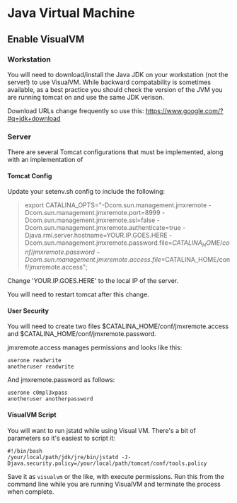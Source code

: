 # Java Virtual Machine

## Enable VisualVM

### Workstation
You will need to download/install the Java JDK on your workstation (not the server!) to use VisualVM. While backward compatability is sometimes available, as a best practice you should check the version of the JVM you are running tomcat on and use the same JDK verison.

Download URLs change frequently so use this: https://www.google.com/?#q=jdk+download

### Server
There are several Tomcat configurations that must be implemented, along with an implementation of 
#### Tomcat Config
Update your setenv.sh config to include the following:

>export CATALINA_OPTS="-Dcom.sun.management.jmxremote -Dcom.sun.management.jmxremote.port=8999 -Dcom.sun.management.jmxremote.ssl=false -Dcom.sun.management.jmxremote.authenticate=true -Djava.rmi.server.hostname=YOUR.IP.GOES.HERE -Dcom.sun.management.jmxremote.password.file=$CATALINA_HOME/conf/jmxremote.password -Dcom.sun.management.jmxremote.access.file=$CATALINA_HOME/conf/jmxremote.access";

Change 'YOUR.IP.GOES.HERE' to the local IP of the server.

You will need to restart tomcat after this change.
#### User Security
You will need to create two files $CATALINA_HOME/conf/jmxremote.access and $CATALINA_HOME/conf/jmxremote.password. 

jmxremote.access manages permissions and looks like this:
```
userone readwrite
anotheruser readwrite
```
And jmxremote.password as follows:
```
userone c0mpl3xpass
anotheruser anotherpassword
```

#### VisualVM Script
You will want to run jstatd while using Visual VM. There's a bit of parameters so it's easiest to script it:
```
#!/bin/bash
/your/local/path/jdk/jre/bin/jstatd -J-Djava.security.policy=/your/local/path/tomcat/conf/tools.policy
```
Save it as `visualvm` or the like, with execute permissions. Run this from the command line while you are running VisualVM and terminate the process when complete.